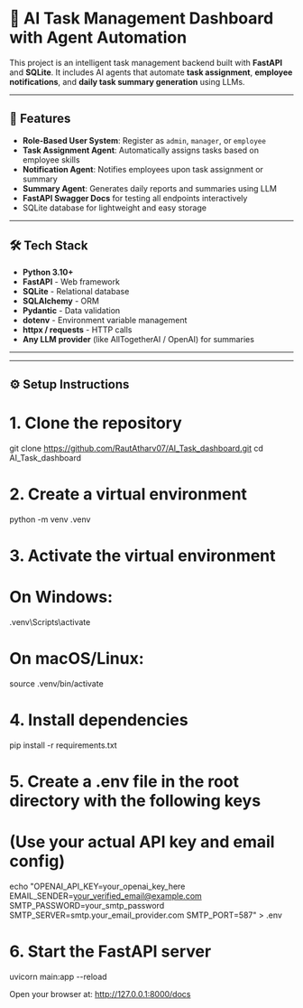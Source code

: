 # 🧠 AI Task Management Dashboard with Agent Automation

This project is an intelligent task management backend built with **FastAPI** and **SQLite**. It includes AI agents that automate **task assignment**, **employee notifications**, and **daily task summary generation** using LLMs.

---

## 🚀 Features

- **Role-Based User System**: Register as `admin`, `manager`, or `employee`
- **Task Assignment Agent**: Automatically assigns tasks based on employee skills
- **Notification Agent**: Notifies employees upon task assignment or summary
- **Summary Agent**: Generates daily reports and summaries using LLM
- **FastAPI Swagger Docs** for testing all endpoints interactively
- SQLite database for lightweight and easy storage

---

## 🛠 Tech Stack

- **Python 3.10+**
- **FastAPI** - Web framework
- **SQLite** - Relational database
- **SQLAlchemy** - ORM
- **Pydantic** - Data validation
- **dotenv** - Environment variable management
- **httpx / requests** - HTTP calls
- **Any LLM provider** (like AllTogetherAI / OpenAI) for summaries

---


---

## ⚙️ Setup Instructions

# 1. Clone the repository
git clone https://github.com/RautAtharv07/AI_Task_dashboard.git
cd AI_Task_dashboard

# 2. Create a virtual environment
python -m venv .venv

# 3. Activate the virtual environment
# On Windows:
.venv\Scripts\activate
# On macOS/Linux:
source .venv/bin/activate

# 4. Install dependencies
pip install -r requirements.txt

# 5. Create a .env file in the root directory with the following keys
# (Use your actual API key and email config)
echo "OPENAI_API_KEY=your_openai_key_here
EMAIL_SENDER=your_verified_email@example.com
SMTP_PASSWORD=your_smtp_password
SMTP_SERVER=smtp.your_email_provider.com
SMTP_PORT=587" > .env

# 6. Start the FastAPI server
uvicorn main:app --reload

Open your browser at: http://127.0.0.1:8000/docs

